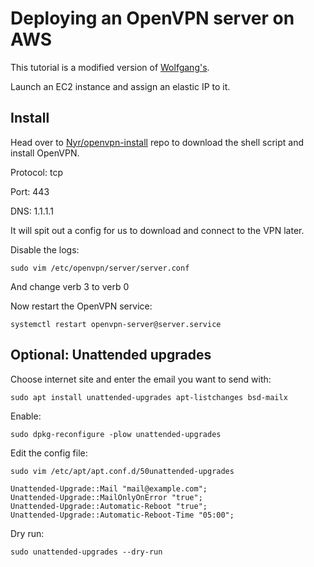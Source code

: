 # Deploying an OpenVPN server on AWS

This tutorial is a modified version of [Wolfgang's](https://notthebe.ee/blog/creating-your-own-vpn).

Launch an EC2 instance and assign an elastic IP to it.

## Install
Head over to [Nyr/openvpn-install](https://github.com/Nyr/openvpn-install) repo to download the shell script and install OpenVPN.

Protocol: tcp

Port: 443

DNS: 1.1.1.1

It will spit out a config for us to download and connect to the VPN later.

Disable the logs:

`sudo vim /etc/openvpn/server/server.conf`

And change verb 3 to verb 0

Now restart the OpenVPN service:

`systemctl restart openvpn-server@server.service`

## Optional: Unattended upgrades

Choose internet site and enter the email you want to send with:

`sudo apt install unattended-upgrades apt-listchanges bsd-mailx`

Enable:

`sudo dpkg-reconfigure -plow unattended-upgrades`

Edit the config file:

`sudo vim /etc/apt/apt.conf.d/50unattended-upgrades`

```
Unattended-Upgrade::Mail "mail@example.com";
Unattended-Upgrade::MailOnlyOnError "true";
Unattended-Upgrade::Automatic-Reboot "true"; 
Unattended-Upgrade::Automatic-Reboot-Time "05:00"; 
```

Dry run:

`sudo unattended-upgrades --dry-run`
